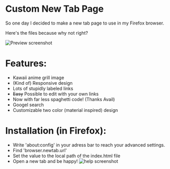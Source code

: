 Custom New Tab Page
===================
So one day I decided to make a new tab page to use in my Firefox browser.

Here's the files because why not right?

![Preview screenshot](http://file.quad.moe/file/10E4A5.png)

# Features:
* Kawaii anime grill image
* (Kind of) Responsive design
* Lots of stupidly labeled links
* ~~Easy~~ Possible to edit with your own links
* Now with far less spaghetti code! (Thanks Avail)
* Googel search
* Customizable two color (material inspired) design

# Installation (in Firefox):
* Write 'about:config' in your adress bar to reach your advanced settings.
* Find 'browser.newtab.url'
* Set the value to the local path of the index.html file
* Open a new tab and be happy!
![help screenshot](http://a.pomf.se/zgiakz.png)
